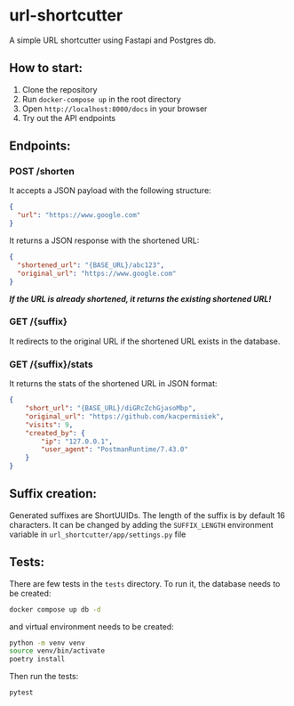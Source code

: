# url-shortcutter

A simple URL shortcutter using Fastapi and Postgres db.

## How to start:
1. Clone the repository
2. Run `docker-compose up` in the root directory
3. Open `http://localhost:8000/docs` in your browser
4. Try out the API endpoints

## Endpoints:
### POST /shorten
It accepts a JSON payload with the following structure:
```json
{
  "url": "https://www.google.com"
}
```
It returns a JSON response with the shortened URL:
```json
{
  "shortened_url": "{BASE_URL}/abc123",
  "original_url": "https://www.google.com"
}
```

***If the URL is already shortened, it returns the existing shortened URL!***

### GET /{suffix}
It redirects to the original URL if the shortened URL exists in the database.

### GET /{suffix}/stats
It returns the stats of the shortened URL in JSON format:
```json
{
    "short_url": "{BASE_URL}/diGRcZchGjasoMbp",
    "original_url": "https://github.com/kacpermisiek",
    "visits": 9,
    "created_by": {
        "ip": "127.0.0.1",
        "user_agent": "PostmanRuntime/7.43.0"
    }
}
```

## Suffix creation:
Generated suffixes are ShortUUIDs. The length of the suffix is by default 16 characters.
It can be changed by adding the `SUFFIX_LENGTH` environment variable in `url_shortcutter/app/settings.py` file

## Tests:
There are few tests in the `tests` directory.
To run it, the database needs to be created:
```bash
docker compose up db -d
```

and virtual environment needs to be created:
```bash
python -m venv venv
source venv/bin/activate
poetry install
```

Then run the tests:
```bash
pytest
```
